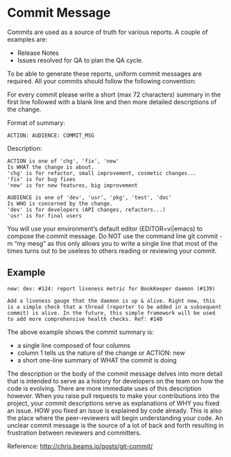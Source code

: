 # Commit Message

Commits are used as a source of truth for various reports. A couple of examples are:

* Release Notes
* Issues resolved for QA to plan the QA cycle.

To be able to generate these reports, uniform commit messages are required. 
All your commits should follow the following convention:

For every commit please write a short (max 72 characters) summary in the first
line followed with a blank line and then more detailed descriptions of the 
change.

Format of summary:

    ACTION: AUDIENCE: COMMIT_MSG

Description:

    ACTION is one of 'chg', 'fix', 'new'
    Is WHAT the change is about.
    'chg' is for refactor, small improvement, cosmetic changes...
    'fix' is for bug fixes
    'new' is for new features, big improvement

    AUDIENCE is one of 'dev', 'usr', 'pkg', 'test', 'doc'
    Is WHO is concerned by the change.
    'dev' is for developers (API changes, refactors...)
    'usr' is for final users

You will use your environment’s default editor (EDITOR=vi|emacs) to compose the
commit message. Do NOT use the command line git commit -m “my mesg” as this 
only allows you to write a single line that most of the times turns out to be 
useless to others reading or reviewing your commit.

## Example

    new: dev: #124: report liveness metric for BookKeeper daemon (#139)

    Add a liveness gauge that the daemon is up & alive. Right now, this 
    is a simple check that a thread (reporter to be added in a subsequent 
    commit) is alive. In the future, this simple framework will be used 
    to add more comprehensive health checks. Ref: #140
    
The above example shows the commit summary is:

* a single line composed of four columns
* column 1 tells us the nature of the change or ACTION:  new
* a short one-line summary of WHAT the commit is doing

The description or the body of the commit message delves into more detail 
that is intended to serve as a history for developers on the team on how the
code is evolving. There are more immediate uses of this description however. 
When you raise pull requests to make your contributions into the project, your 
commit descriptions serve as explanations of WHY you fixed an issue. HOW you 
fixed an issue is explained by code already. This is also the place where the 
peer-reviewers will begin understanding your code. An unclear commit message is 
the source of a lot of back and forth resulting in frustration between 
reviewers and committers.
 
Reference: <http://chris.beams.io/posts/git-commit/>

